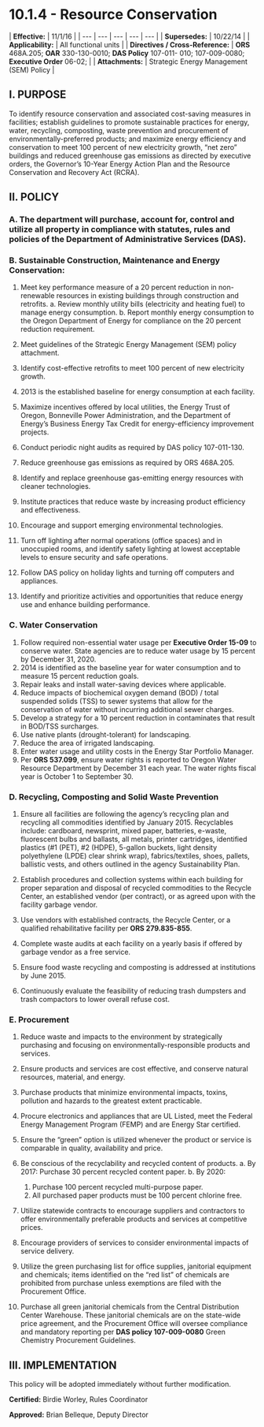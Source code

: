 # 10.1.4 - Resource Conservation

| **Effective:** |  11/1/16 |
| --- | --- | --- | --- | --- |
| **Supersedes:** |  10/22/14 |
| **Applicability:** | All functional units |
| **Directives / Cross-Reference:** | **ORS** 468A.205;  **OAR** 330-130-0010; **DAS Policy** 107-011- 010; 107-009-0080;  **Executive Order** 06-02; |
| **Attachments:** | Strategic Energy Management \(SEM\) Policy |

## I. PURPOSE

To identify resource conservation and associated cost-saving measures in facilities; establish guidelines to promote sustainable practices for energy, water, recycling, composting, waste prevention and procurement of environmentally-preferred products; and maximize energy efficiency and conservation to meet 100 percent of new electricity growth, “net zero” buildings and reduced greenhouse gas emissions as directed by executive orders, the Governor’s 10-Year Energy Action Plan and the Resource Conservation and Recovery Act \(RCRA\).

## II. POLICY

### A. The department will purchase, account for, control and utilize all property in compliance with statutes, rules and policies of the Department of Administrative Services \(DAS\).

### B. Sustainable Construction, Maintenance and Energy Conservation:

1. Meet key performance measure of a 20 percent reduction in non-renewable resources in existing buildings through construction and retrofits.   a. Review monthly utility bills \(electricity and heating fuel\) to manage energy consumption.   b. Report monthly energy consumption to the Oregon Department of Energy for compliance on the 20 percent reduction requirement. 
2. Meet guidelines of the Strategic Energy Management \(SEM\) policy attachment.

3. Identify cost-effective retrofits to meet 100 percent of new electricity growth. 
4. 2013 is the established baseline for energy consumption at each facility. 
5. Maximize incentives offered by local utilities, the Energy Trust of Oregon, Bonneville Power Administration, and the Department of Energy’s Business Energy Tax Credit for energy-efficiency improvement projects. 
6. Conduct periodic night audits as required by DAS policy 107-011-130. 
7. Reduce greenhouse gas emissions as required by ORS 468A.205. 
8. Identify and replace greenhouse gas-emitting energy resources with cleaner technologies. 
9. Institute practices that reduce waste by increasing product efficiency and effectiveness. 
10. Encourage and support emerging environmental technologies. 
11. Turn off lighting after normal operations \(office spaces\) and in unoccupied rooms, and identify safety lighting at lowest acceptable levels to ensure security and safe operations. 
12. Follow DAS policy on holiday lights and turning off computers and appliances. 
13. Identify and prioritize activities and opportunities that reduce energy use and enhance building performance.

### C. Water Conservation

1. Follow required non-essential water usage per **Executive Order 15-09** to conserve water. State agencies are to reduce water usage by 15 percent by December 31, 2020. 
2. 2014 is identified as the baseline year for water consumption and to measure 15 percent reduction goals. 
3. Repair leaks and install water-saving devices where applicable. 
4. Reduce impacts of biochemical oxygen demand \(BOD\) / total suspended solids \(TSS\) to sewer systems that allow for the conservation of water without incurring additional sewer charges. 
5. Develop a strategy for a 10 percent reduction in contaminates that result in BOD/TSS surcharges. 
6. Use native plants \(drought-tolerant\) for landscaping. 
7. Reduce the area of irrigated landscaping. 
8. Enter water usage and utility costs in the Energy Star Portfolio Manager. 
9. Per **ORS 537.099**, ensure water rights is reported to Oregon Water Resource Department by December 31 each year. The water rights fiscal year is October 1 to September 30.

### D. Recycling, Composting and Solid Waste Prevention

1. Ensure all facilities are following the agency’s recycling plan and recycling all commodities identified by January 2015. Recyclables include: cardboard, newsprint, mixed paper, batteries, e-waste, fluorescent bulbs and ballasts, all metals, printer cartridges, identified plastics \(\#1 \(PET\), \#2 \(HDPE\), 5-gallon buckets, light density polyethylene \(LPDE\) clear shrink wrap\), fabrics/textiles, shoes, pallets, ballistic vests, and others outlined in the agency Sustainability Plan.

2. Establish procedures and collection systems within each building for proper separation and disposal of recycled commodities to the Recycle Center, an established vendor \(per contract\), or as agreed upon with the facility garbage vendor. 
3. Use vendors with established contracts, the Recycle Center, or a qualified rehabilitative facility per **ORS 279.835-855**. 
4. Complete waste audits at each facility on a yearly basis if offered by garbage vendor as a free service.

5. Ensure food waste recycling and composting is addressed at institutions by June 2015. 
6. Continuously evaluate the feasibility of reducing trash dumpsters and trash compactors to lower overall refuse cost.

### E. Procurement

1. Reduce waste and impacts to the environment by strategically purchasing and focusing on environmentally-responsible products and services. 
2. Ensure products and services are cost effective, and conserve natural resources, material, and energy.

3. Purchase products that minimize environmental impacts, toxins, pollution and hazards to the greatest extent practicable. 
4. Procure electronics and appliances that are UL Listed, meet the Federal Energy Management Program \(FEMP\) and are Energy Star certified.

5. Ensure the “green” option is utilized whenever the product or service is comparable in quality, availability and price.

6. Be conscious of the recyclability and recycled content of products.   a. By 2017: Purchase 30 percent recycled content paper.   b. By 2020: 
   1.  Purchase 100 percent recycled multi-purpose paper. 
   2.  All purchased paper products must be 100 percent chlorine free. 
7. Utilize statewide contracts to encourage suppliers and contractors to offer environmentally preferable products and services at competitive prices. 
8. Encourage providers of services to consider environmental impacts of service delivery. 
9. Utilize the green purchasing list for office supplies, janitorial equipment and chemicals; items identified on the “red list” of chemicals are prohibited from purchase unless exemptions are filed with the Procurement Office. 
10. Purchase all green janitorial chemicals from the Central Distribution Center Warehouse. These janitorial chemicals are on the state-wide price agreement, and the Procurement Office will oversee compliance and mandatory reporting per **DAS policy 107-009-0080** Green Chemistry Procurement Guidelines.

## III. IMPLEMENTATION

 This policy will be adopted immediately without further modification.

 **Certified:**  Birdie Worley, Rules Coordinator

 **Approved:** Brian Belleque, Deputy Director

